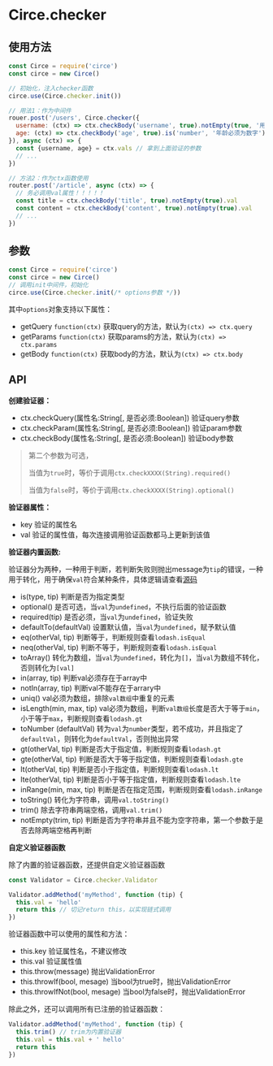 # Circe.checker

## 使用方法

```javascript
const Circe = require('circe')
const circe = new Circe()

// 初始化，注入checker函数
circe.use(Circe.checker.init())

// 用法1：作为中间件
rouer.post('/users', Circe.checker({
  username: (ctx) => ctx.checkBody('username', true).notEmpty(true, '用户名不能为空'),
  age: (ctx) => ctx.checkBody('age', true).is('number', '年龄必须为数字')
}), async (ctx) => {
  const {username, age} = ctx.vals // 拿到上面验证的参数
  // ...
})

// 方法2：作为ctx函数使用
router.post('/article', async (ctx) => {
  // 务必调用val属性！！！！！
  const title = ctx.checkBody('title', true).notEmpty(true).val
  const content = ctx.checkBody('content', true).notEmpty(true).val
  // ...
})
```

## 参数

```javascript
const Circe = require('circe')
const circe = new Circe()
// 调用init中间件，初始化
circe.use(Circe.checker.init(/* options参数 */))
```

其中`options`对象支持以下属性：

- getQuery `function(ctx)` 获取query的方法，默认为`(ctx) => ctx.query`
- getParams `function(ctx)` 获取params的方法，默认为`(ctx) => ctx.params`
- getBody `function(ctx)` 获取body的方法，默认为`(ctx) => ctx.body`

## API

**创建验证器：**

- ctx.checkQuery(属性名:String[, 是否必须:Boolean]) 验证query参数
- ctx.checkParam(属性名:String[, 是否必须:Boolean]) 验证param参数
- ctx.checkBody(属性名:String[, 是否必须:Boolean]) 验证body参数

> 第二个参数为可选，
>
> 当值为`true`时，等价于调用`ctx.checkXXXX(String).required()`
>
> 当值为`false`时，等价于调用`ctx.checkXXXX(String).optional()`

**验证器属性：**

- key 验证的属性名
- val 验证的属性值，每次连接调用验证函数都马上更新到该值

**验证器内置函数:**

验证器分为两种，一种用于判断，若判断失败则抛出message为`tip`的错误，一种用于转化，用于确保`val`符合某种条件，具体逻辑请查看[源码](./methods.js)

- is(type, tip) 判断是否为指定类型
- optional() 是否可选，当`val`为`undefined`，不执行后面的验证函数
- required(tip) 是否必须，当`val`为`undefined`，验证失败
- defaultTo(defaultVal) 设置默认值，当`val`为`undefined`，赋予默认值
- eq(otherVal, tip) 判断等于，判断规则查看`lodash.isEqual`
- neq(otherVal, tip) 判断不等于，判断规则查看`lodash.isEqual`
- toArray() 转化为数组，当`val`为`undefined`，转化为`[]`，当`val`为数组不转化，否则转化为`[val]`
- in(array, tip) 判断val必须存在于array中
- notIn(array, tip) 判断val不能存在于arrary中
- uniq() val必须为数组，排除`val数组`中重复的元素
- isLength(min, max, tip) val必须为数组，判断`val数组`长度是否大于等于`min`，小于等于`max`，判断规则查看`lodash.gt`
- toNumber (defaultVal) 转为`val`为`number`类型，若不成功，并且指定了`defaultVal`，则转化为`defaultVal`，否则抛出异常
- gt(otherVal, tip) 判断是否大于指定值，判断规则查看`lodash.gt`
- gte(otherVal, tip) 判断是否大于等于指定值，判断规则查看`lodash.gte`
- lt(otherVal, tip) 判断是否小于指定值，判断规则查看`lodash.lt`
- lte(otherVal, tip) 判断是否小于等于指定值，判断规则查看`lodash.lte`
- inRange(min, max, tip) 判断是否在指定范围，判断规则查看`lodash.inRange`
- toString() 转化为字符串，调用`val.toString()`
- trim() 除去字符串两端空格，调用`val.trim()`
- notEmpty(trim, tip) 判断是否为字符串并且不能为空字符串，第一个参数于是否去除两端空格再判断

**自定义验证器函数**

除了内置的验证器函数，还提供自定义验证器函数

```javascript
const Validator = Circe.checker.Validator

Validator.addMethod('myMethod', function (tip) {
  this.val = 'hello'
  return this // 切记return this，以实现链式调用
})
```

验证器函数中可以使用的属性和方法：

- this.key 验证属性名，不建议修改
- this.val 验证属性值
- this.throw(message) 抛出ValidationError
- this.throwIf(bool, mesage) 当bool为true时，抛出ValidationError
- this.throwIfNot(bool, mesage) 当bool为false时，抛出ValidationError

除此之外，还可以调用所有已注册的验证器函数：

```javascript
Validator.addMethod('myMethod', function (tip) {
  this.trim() // trim为内置验证器
  this.val = this.val + ' hello'
  return this
})
```